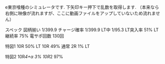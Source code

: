 e東京喰種のシミュレータです.
下矢印キー押下で乱数を取得します.
（本来なら右側に映像が流れますが、ここに動画ファイルをアップしていないため流れません）

スペック
図柄揃い	1/399.9
チャージ確率	1/399.9
LT中	1/95.3
LT突入率	51%
LT継続率	75%
電サポ回数	130回

特図1
10R 50% LT
10R 49% 通常
2R 1% LT

特図2
10R*4+α 3%
10R*2 97%
